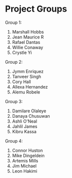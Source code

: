 # Project Groups

Group 1:
1. Marshall Hobbs
2. Jean Maurice R
3. Rafael Dantas
4. Willie Conaway
5. Crystle Yi

Group 2:
1. Jymm Enriquez
2. Tanveer Singh
3. Cory Hall
4. Allexa Hernandez
5. Alemu Robele

Group 3:
1. Damilare Olaleye
2. Danaya Chusuwan
3. Ashli O'Neal
4. Jahlil James
5. Kibru Kassa

Group 4:
1. Connor Huston
2. Mike Dingeldein
3. Artemis Mills
4. Jim Michael
5. Leon Hakimi